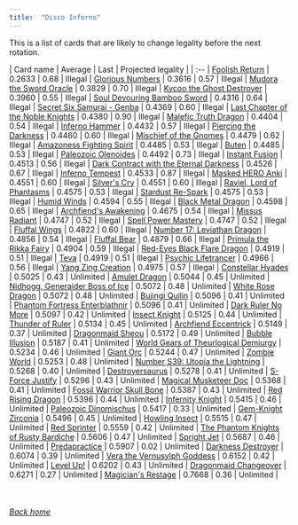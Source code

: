```yaml
---
title:  "Disco Inferno"
---
```


This is a list of cards that are likely to change legality before the next rotation.

| Card name | Average | Last | Projected legality |
| :-- |
[Foolish Return](https://db.ygoprodeck.com/card/?search=Foolish%20Return) | 0.2633 | 0.68 | Illegal |
[Glorious Numbers](https://db.ygoprodeck.com/card/?search=Glorious%20Numbers) | 0.3616 | 0.57 | Illegal |
[Mudora the Sword Oracle](https://db.ygoprodeck.com/card/?search=Mudora%20the%20Sword%20Oracle) | 0.3829 | 0.70 | Illegal |
[Kycoo the Ghost Destroyer](https://db.ygoprodeck.com/card/?search=Kycoo%20the%20Ghost%20Destroyer) | 0.3960 | 0.55 | Illegal |
[Soul Devouring Bamboo Sword](https://db.ygoprodeck.com/card/?search=Soul%20Devouring%20Bamboo%20Sword) | 0.4316 | 0.64 | Illegal |
[Secret Six Samurai - Genba](https://db.ygoprodeck.com/card/?search=Secret%20Six%20Samurai%20-%20Genba) | 0.4369 | 0.60 | Illegal |
[Last Chapter of the Noble Knights](https://db.ygoprodeck.com/card/?search=Last%20Chapter%20of%20the%20Noble%20Knights) | 0.4380 | 0.90 | Illegal |
[Malefic Truth Dragon](https://db.ygoprodeck.com/card/?search=Malefic%20Truth%20Dragon) | 0.4404 | 0.54 | Illegal |
[Inferno Hammer](https://db.ygoprodeck.com/card/?search=Inferno%20Hammer) | 0.4432 | 0.57 | Illegal |
[Piercing the Darkness](https://db.ygoprodeck.com/card/?search=Piercing%20the%20Darkness) | 0.4460 | 0.60 | Illegal |
[Mischief of the Gnomes](https://db.ygoprodeck.com/card/?search=Mischief%20of%20the%20Gnomes) | 0.4479 | 0.62 | Illegal |
[Amazoness Fighting Spirit](https://db.ygoprodeck.com/card/?search=Amazoness%20Fighting%20Spirit) | 0.4485 | 0.53 | Illegal |
[Buten](https://db.ygoprodeck.com/card/?search=Buten) | 0.4485 | 0.53 | Illegal |
[Paleozoic Olenoides](https://db.ygoprodeck.com/card/?search=Paleozoic%20Olenoides) | 0.4492 | 0.73 | Illegal |
[Instant Fusion](https://db.ygoprodeck.com/card/?search=Instant%20Fusion) | 0.4513 | 0.56 | Illegal |
[Dark Contract with the Eternal Darkness](https://db.ygoprodeck.com/card/?search=Dark%20Contract%20with%20the%20Eternal%20Darkness) | 0.4526 | 0.67 | Illegal |
[Inferno Tempest](https://db.ygoprodeck.com/card/?search=Inferno%20Tempest) | 0.4533 | 0.87 | Illegal |
[Masked HERO Anki](https://db.ygoprodeck.com/card/?search=Masked%20HERO%20Anki) | 0.4551 | 0.60 | Illegal |
[Silver's Cry](https://db.ygoprodeck.com/card/?search=Silver's%20Cry) | 0.4551 | 0.60 | Illegal |
[Raviel, Lord of Phantasms](https://db.ygoprodeck.com/card/?search=Raviel,%20Lord%20of%20Phantasms) | 0.4575 | 0.53 | Illegal |
[Stardust Re-Spark](https://db.ygoprodeck.com/card/?search=Stardust%20Re-Spark) | 0.4575 | 0.53 | Illegal |
[Humid Winds](https://db.ygoprodeck.com/card/?search=Humid%20Winds) | 0.4594 | 0.55 | Illegal |
[Black Metal Dragon](https://db.ygoprodeck.com/card/?search=Black%20Metal%20Dragon) | 0.4598 | 0.65 | Illegal |
[Archfiend's Awakening](https://db.ygoprodeck.com/card/?search=Archfiend's%20Awakening) | 0.4675 | 0.54 | Illegal |
[Missus Radiant](https://db.ygoprodeck.com/card/?search=Missus%20Radiant) | 0.4747 | 0.52 | Illegal |
[Spell Power Mastery](https://db.ygoprodeck.com/card/?search=Spell%20Power%20Mastery) | 0.4747 | 0.52 | Illegal |
[Fluffal Wings](https://db.ygoprodeck.com/card/?search=Fluffal%20Wings) | 0.4822 | 0.60 | Illegal |
[Number 17: Leviathan Dragon](https://db.ygoprodeck.com/card/?search=Number%2017:%20Leviathan%20Dragon) | 0.4856 | 0.54 | Illegal |
[Fluffal Bear](https://db.ygoprodeck.com/card/?search=Fluffal%20Bear) | 0.4879 | 0.66 | Illegal |
[Primula the Rikka Fairy](https://db.ygoprodeck.com/card/?search=Primula%20the%20Rikka%20Fairy) | 0.4904 | 0.59 | Illegal |
[Red-Eyes Black Flare Dragon](https://db.ygoprodeck.com/card/?search=Red-Eyes%20Black%20Flare%20Dragon) | 0.4919 | 0.51 | Illegal |
[Teva](https://db.ygoprodeck.com/card/?search=Teva) | 0.4919 | 0.51 | Illegal |
[Psychic Lifetrancer](https://db.ygoprodeck.com/card/?search=Psychic%20Lifetrancer) | 0.4966 | 0.56 | Illegal |
[Yang Zing Creation](https://db.ygoprodeck.com/card/?search=Yang%20Zing%20Creation) | 0.4975 | 0.57 | Illegal |
[Constellar Hyades](https://db.ygoprodeck.com/card/?search=Constellar%20Hyades) | 0.5025 | 0.43 | Unlimited |
[Amulet Dragon](https://db.ygoprodeck.com/card/?search=Amulet%20Dragon) | 0.5044 | 0.45 | Unlimited |
[Nidhogg, Generaider Boss of Ice](https://db.ygoprodeck.com/card/?search=Nidhogg,%20Generaider%20Boss%20of%20Ice) | 0.5072 | 0.48 | Unlimited |
[White Rose Dragon](https://db.ygoprodeck.com/card/?search=White%20Rose%20Dragon) | 0.5072 | 0.48 | Unlimited |
[Bujingi Quilin](https://db.ygoprodeck.com/card/?search=Bujingi%20Quilin) | 0.5096 | 0.41 | Unlimited |
[Phantom Fortress Enterblathnir](https://db.ygoprodeck.com/card/?search=Phantom%20Fortress%20Enterblathnir) | 0.5096 | 0.41 | Unlimited |
[Dark Ruler No More](https://db.ygoprodeck.com/card/?search=Dark%20Ruler%20No%20More) | 0.5097 | 0.42 | Unlimited |
[Insect Knight](https://db.ygoprodeck.com/card/?search=Insect%20Knight) | 0.5125 | 0.44 | Unlimited |
[Thunder of Ruler](https://db.ygoprodeck.com/card/?search=Thunder%20of%20Ruler) | 0.5134 | 0.45 | Unlimited |
[Archfiend Eccentrick](https://db.ygoprodeck.com/card/?search=Archfiend%20Eccentrick) | 0.5149 | 0.37 | Unlimited |
[Dragonmaid Sheou](https://db.ygoprodeck.com/card/?search=Dragonmaid%20Sheou) | 0.5172 | 0.49 | Unlimited |
[Bubble Illusion](https://db.ygoprodeck.com/card/?search=Bubble%20Illusion) | 0.5187 | 0.41 | Unlimited |
[World Gears of Theurlogical Demiurgy](https://db.ygoprodeck.com/card/?search=World%20Gears%20of%20Theurlogical%20Demiurgy) | 0.5234 | 0.46 | Unlimited |
[Giant Orc](https://db.ygoprodeck.com/card/?search=Giant%20Orc) | 0.5244 | 0.47 | Unlimited |
[Zombie World](https://db.ygoprodeck.com/card/?search=Zombie%20World) | 0.5253 | 0.48 | Unlimited |
[Number S39: Utopia the Lightning](https://db.ygoprodeck.com/card/?search=Number%20S39:%20Utopia%20the%20Lightning) | 0.5268 | 0.40 | Unlimited |
[Destroyersaurus](https://db.ygoprodeck.com/card/?search=Destroyersaurus) | 0.5278 | 0.41 | Unlimited |
[S-Force Justify](https://db.ygoprodeck.com/card/?search=S-Force%20Justify) | 0.5296 | 0.43 | Unlimited |
[Magical Musketeer Doc](https://db.ygoprodeck.com/card/?search=Magical%20Musketeer%20Doc) | 0.5368 | 0.41 | Unlimited |
[Fossil Warrior Skull Bone](https://db.ygoprodeck.com/card/?search=Fossil%20Warrior%20Skull%20Bone) | 0.5387 | 0.43 | Unlimited |
[Red Rising Dragon](https://db.ygoprodeck.com/card/?search=Red%20Rising%20Dragon) | 0.5396 | 0.44 | Unlimited |
[Infernity Knight](https://db.ygoprodeck.com/card/?search=Infernity%20Knight) | 0.5415 | 0.46 | Unlimited |
[Paleozoic Dinomischus](https://db.ygoprodeck.com/card/?search=Paleozoic%20Dinomischus) | 0.5417 | 0.33 | Unlimited |
[Gem-Knight Zirconia](https://db.ygoprodeck.com/card/?search=Gem-Knight%20Zirconia) | 0.5496 | 0.45 | Unlimited |
[Howling Insect](https://db.ygoprodeck.com/card/?search=Howling%20Insect) | 0.5515 | 0.47 | Unlimited |
[Red Sprinter](https://db.ygoprodeck.com/card/?search=Red%20Sprinter) | 0.5559 | 0.42 | Unlimited |
[The Phantom Knights of Rusty Bardiche](https://db.ygoprodeck.com/card/?search=The%20Phantom%20Knights%20of%20Rusty%20Bardiche) | 0.5606 | 0.47 | Unlimited |
[Spright Jet](https://db.ygoprodeck.com/card/?search=Spright%20Jet) | 0.5687 | 0.46 | Unlimited |
[Predapractice](https://db.ygoprodeck.com/card/?search=Predapractice) | 0.5907 | 0.02 | Unlimited |
[Darkness Destroyer](https://db.ygoprodeck.com/card/?search=Darkness%20Destroyer) | 0.6074 | 0.39 | Unlimited |
[Vera the Vernusylph Goddess](https://db.ygoprodeck.com/card/?search=Vera%20the%20Vernusylph%20Goddess) | 0.6152 | 0.42 | Unlimited |
[Level Up!](https://db.ygoprodeck.com/card/?search=Level%20Up!) | 0.6202 | 0.43 | Unlimited |
[Dragonmaid Changeover](https://db.ygoprodeck.com/card/?search=Dragonmaid%20Changeover) | 0.6271 | 0.27 | Unlimited |
[Magician's Restage](https://db.ygoprodeck.com/card/?search=Magician's%20Restage) | 0.7668 | 0.36 | Unlimited |

<br>

###### [Back home](index)